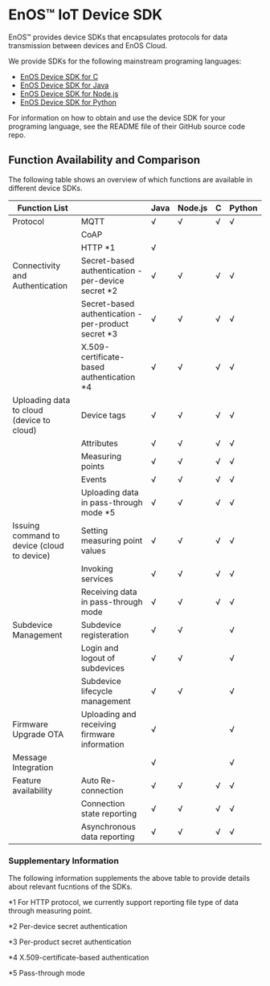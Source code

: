 # EnOS™ IoT Device SDK

EnOS™ provides device SDKs that encapsulates protocols for data transmission between devices and EnOS Cloud.

We provide SDKs for the following mainstream programing languages:

- [EnOS Device SDK for C](https://github.com/EnvisionIot/enos-device-sdk-c)
- [EnOS Device SDK for Java](https://github.com/EnvisionIot/enos-device-sdk-java)
- [EnOS Device SDK for Node.js](https://github.com/EnvisionIot/enos-device-sdk-nodejs)
- [EnOS Device SDK for Python](https://github.com/EnvisionIot/enos-device-sdk-python)

For information on how to obtain and use the device SDK for your programing language, see the README file of their GitHub source code repo.

## Function Availability and Comparison

The following table shows an overview of which functions are available in different device SDKs.


| **Function List**              |                                      | **Java** | **Node.js** | **C** | **Python** |
|--------------------------------|--------------------------------------|----------|-------------|-------|------------|
| Protocol                       | MQTT                                 | √        | √           | √     | √          |
|                                | CoAP                                 |          |             |       |            |
|                                | HTTP \*1                              | √        |             |       |            |
| Connectivity and Authentication   | Secret-based authentication - per-device secret \*2 | √        | √           | √     | √          |
|                                | Secret-based authentication - per-product secret \*3  | √        | √           | √     | √          |
|                                | X.509-certificate-based authentication \*4       | √        | √           | √     | √          |
| Uploading data to cloud (device to cloud) | Device tags | √        | √           | √     | √          |
|                                           | Attributes  | √        | √           | √     | √          |
|                                           | Measuring points | √        | √           | √     | √          |
|                                           | Events   | √        | √           | √     | √          |
|                                           | Uploading data in pass-through mode \*5             | √        | √           | √     | √          |
| Issuing command to device (cloud to device) | Setting measuring point values | √        | √           | √     | √          |
|                                             | Invoking services              | √        | √           | √     | √          |
|                                             | Receiving data in pass-through mode | √        | √           | √     | √          |
| Subdevice Management  | Subdevice registeration | √        | √           |       | √          |
|                       | Login and logout of subdevices | √        | √           |       | √          |
|                       | Subdevice lifecycle management | √        | √           |       | √          |
| Firmware Upgrade OTA           | Uploading and receiving firmware information  | √        |             |       | √          |
| Message Integration            |                                      | √        |             |       | √          |
| Feature availability           | Auto Re-connection                   | √        | √           | √     | √          |
|                                | Connection state reporting           | √        | √           | √     | √          |
|                                | Asynchronous data reporting          | √        | √           | √     | √          |

### Supplementary Information

The following information supplements the above table to provide details about relevant fucntions of the SDKs.

\*1 For HTTP protocol, we currently support reporting file type of data through
measuring point.

\*2 Per-device secret authentication

\*3 Per-product secret authentication

\*4 X.509-certificate-based authentication 

\*5 Pass-through mode


